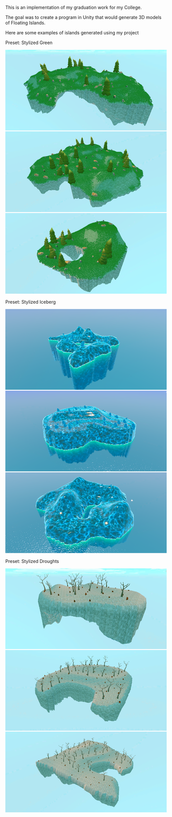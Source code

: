 This is an implementation of my graduation work for my College.

The goal was to create a program in Unity that would generate 3D models of Floating Islands.

Here are some examples of islands generated using my project

Preset: Stylized Green

![](g1.png)
![](g2.png)
![](g3.png)

Preset: Stylized Iceberg

![](i1.png)
![](i2.png)
![](i3.png)

Preset: Stylized Droughts

![](d1.png)
![](d2.png)
![](d3.png)
